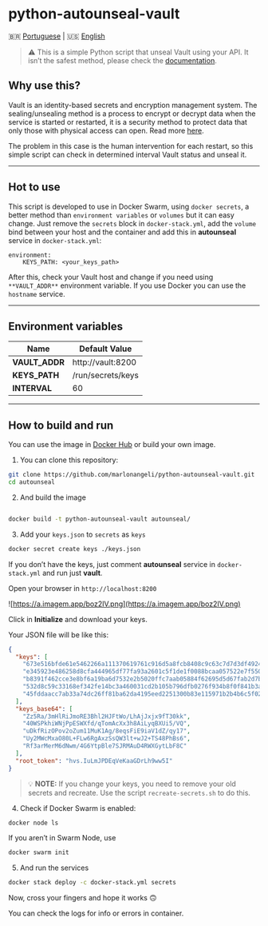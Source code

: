 # python-autounseal-vault

:brazil: [Portuguese](README_pt-br.md) | :us: [English](README.md)

> ⚠️ This is a simple Python script that unseal Vault using your API. It isn’t the safest method, please check the [documentation](https://developer.hashicorp.com/vault/tutorials/auto-unseal).

## Why use this?

Vault is an identity-based secrets and encryption management system. The sealing/unsealing method is a process to encrypt or decrypt data when the service is started or restarted, it is a security method to protect data that only those with physical access can open. Read more [here](https://developer.hashicorp.com/vault/docs/concepts/seal).

The problem in this case is the human intervention for each restart, so this simple script can check in determined interval Vault status and unseal it.

---

## Hot to use

This script is developed to use in Docker Swarm, using `docker secrets`, a better method than `environment variables` or `volumes` but it can easy change. Just remove the `secrets` block in `docker-stack.yml`, add the `volume` bind between your host and the container and add this in **autounseal** service in `docker-stack.yml`:

```docker
environment:
	KEYS_PATH: <your_keys_path>
```

After this, check your Vault host and change if you need using `**VAULT_ADDR**` environment variable. If you use Docker you can use the `hostname` service.

---

## Environment variables

| Name | Default Value |
| --- | --- |
| **VAULT_ADDR** | http://vault:8200 |
| **KEYS_PATH** | /run/secrets/keys |
| **INTERVAL** | 60 |

---

## How to build and run

You can use the image in [Docker Hub](https://hub.docker.com/r/marlonangeli/python-autounseal-vault) or build your own image.

1. You can clone this repository:

```bash
git clone https://github.com/marlonangeli/python-autounseal-vault.git
cd autounseal
```

2. And build the image

```bash

docker build -t python-autounseal-vault autounseal/
```

3. Add your `keys.json` to `secrets` as `keys`

```bash
docker secret create keys ./keys.json
```

If you don’t have the keys, just comment **autounseal** service in `docker-stack.yml` and run just **vault**.

Open your browser in `http://localhost:8200`

![https://a.imagem.app/boz2IV.png](https://a.imagem.app/boz2IV.png)

Click in **Initialize** and download your keys.

Your JSON file will be like this:

```json
{
  "keys": [
    "673e516bfde61e5462266a111370619761c916d5a8fcb8408c9c63c7d7d3df4924",
    "e345923e486258d8cfa444965df77fa93a2601c5f1de1f0088bcaa057522e7f550",
    "b8391f462cce3e8bf6a19ba6d7532e2b5020ffc7aab05884f62695d5d67fab2d7b",
    "532d8c59c33168ef342fe14bc3a460031cd2b105b796dfb0276f934b8f0f841b3a",
    "45fddaacc7ab33a74dc26ff81ba62da4195eed2251300b83e115971b2b4b6c5f02"
  ],
  "keys_base64": [
    "Zz5Ra/3mHlRiJmoRE3Bhl2HJFtWo/LhAjJxjx9fT30kk",
    "40WSPkhiWNjPpESWXfd/qTomAcXx3h8AiLyqBXUi5/VQ",
    "uDkfRizOPov2oZum11MuK1Ag/8eqsFiE9iaV1dZ/qy17",
    "Uy2MWcMxaO80L+FLw6RgAxzSsQW3lt+wJ2+TS48PhBs6",
    "Rf3arMerM6dNwm/4G6YtpBle7SJRMAuD4RWXGytLbF8C"
  ],
  "root_token": "hvs.IuLmJPDEqVeKaaGDrLh9ww5I"
}
```
>💡 **NOTE:** If you change your keys, you need to remove your old secrets and recreate. Use the script `recreate-secrets.sh` to do this.

4. Check if Docker Swarm is enabled:

```bash
docker node ls
```

If you aren’t in Swarm Node, use

```bash
docker swarm init
```

5. And run the services

```bash
docker stack deploy -c docker-stack.yml secrets
```

Now, cross your fingers and hope it works 🙃

You can check the logs for info or errors in container.